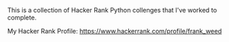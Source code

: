 This is a collection of Hacker Rank Python collenges that I've worked to complete.

My Hacker Rank Profile:
https://www.hackerrank.com/profile/frank_weed
